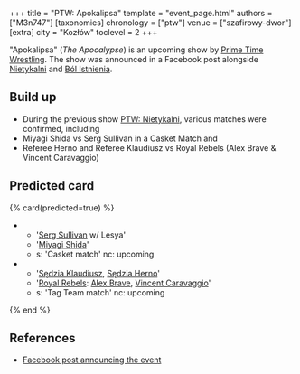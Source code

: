 +++
title = "PTW: Apokalipsa"
template = "event_page.html"
authors = ["M3n747"]
[taxonomies]
chronology = ["ptw"]
venue = ["szafirowy-dwor"]
[extra]
city = "Kozłów"
toclevel = 2
+++

"Apokalipsa" (_The Apocalypse_) is an upcoming show by [Prime Time Wrestling](@/o/ptw.md). The show was announced in a Facebook post alongside [Nietykalni](@/e/ptw/2025-07-19-ptw-nietykalni.md) and [Ból Istnienia](@/e/ptw/2025-09-27-ptw-bol-istnienia.md).


## Build up

* During the previous show [PTW: Nietykalni](content/e/ptw/2025-07-19-ptw-nietykalni.md), various matches were confirmed, including
 * Miyagi Shida vs Serg Sullivan in a Casket Match and
 * Referee Herno and Referee Klaudiusz vs Royal Rebels (Alex Brave & Vincent Caravaggio)

## Predicted card

{% card(predicted=true) %}

- - '[Serg Sullivan](@/w/serg-sullivan.md) w/ Lesya'
  - '[Miyagi Shida](@/w/miyagi-shida.md)'
  - s: 'Casket match'
    nc: upcoming
- - '[Sędzia Klaudiusz](@/w/sedzia-klaudiusz.md), [Sędzia Herno](@/w/sedzia-herno.md)'
  - '[Royal Rebels](@/tt/royal-rebels.md): [Alex Brave](@/w/alex-brave.md), [Vincent Caravaggio](@/w/vincent-caravaggio.md)'
  - s: 'Tag Team match'
    nc: upcoming

{% end %}

## References

* [Facebook post announcing the event](https://www.facebook.com/photo/?fbid=773747374977907&set=a.136592405360077)
